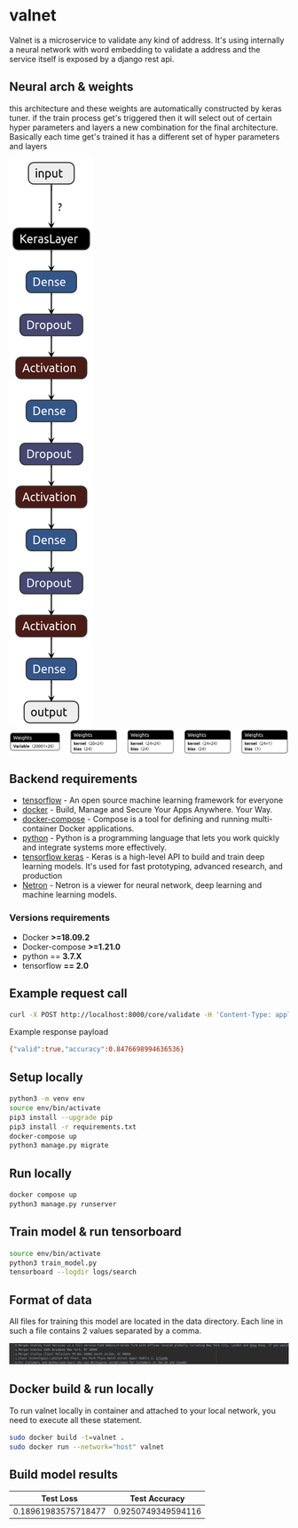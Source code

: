 # valnet
Valnet is a microservice to validate any kind of address. It's using internally a neural network with word embedding to validate a address and the service itself is exposed by a django rest api.

## Neural arch & weights 

this architecture and these weights are automatically constructed by keras tuner. 
if the train process get's triggered then it will select out of certain hyper parameters and layers a new combination for the final architecture. 
Basically each time get's trained it has a different set of hyper parameters and layers 

![arch](./images/model.png)
![arch](./images/weights.png)

## Backend requirements

* [tensorflow](https://www.tensorflow.org/) - An open source machine learning framework for everyone
* [docker](https://www.docker.com/) - Build, Manage and Secure Your Apps Anywhere. Your Way.
* [docker-compose](https://docs.docker.com/compose/) - Compose is a tool for defining and running multi-container Docker applications. 
* [python](https://www.python.org/) - Python is a programming language that lets you work quickly and integrate systems more effectively.
* [tensorflow keras](https://www.tensorflow.org/guide/keras) - Keras is a high-level API to build and train deep learning models. It's used for fast prototyping, advanced research, and production
* [Netron](https://github.com/lutzroeder/netron) - Netron is a viewer for neural network, deep learning and machine learning models.

### Versions requirements

* Docker **>=18.09.2**
* Docker-compose **>=1.21.0**
* python == **3.7.X**
* tensorflow **== 2.0** 

## Example request call

```bash
curl -X POST http://localhost:8000/core/validate -H 'Content-Type: application/json' -d '{ "address": "Slack Technologies Limited 4th Floor, One Park Place Hatch Street Upper Dublin 2, Irlanda" }'
```

Example response payload

```bash 
{"valid":true,"accuracy":0.8476698994636536}
```

## Setup locally

```bash 
python3 -m venv env 
source env/bin/activate 
pip3 install --upgrade pip
pip3 install -r requirements.txt
docker-compose up
python3 manage.py migrate 
```

## Run locally 

```bash
docker compose up 
python3 manage.py runserver 
```

## Train model & run tensorboard

```bash
source env/bin/activate 
python3 train_model.py
tensorboard --logdir logs/search
```

## Format of data

All files for training this model are located in the data directory.
Each line in such a file contains 2 values separated by a comma.

![data_format](./images/data_format.png)

## Docker build & run locally 

To run valnet locally in container and attached to your local network, you need to execute all these statement.

```bash
sudo docker build -t=valnet . 
sudo docker run --network="host" valnet
```

## Build model results 

| Test Loss|      Test Accuracy      |
|----------|:-------------:|
|  0.18961983575718477 |   0.9250749349594116 |
